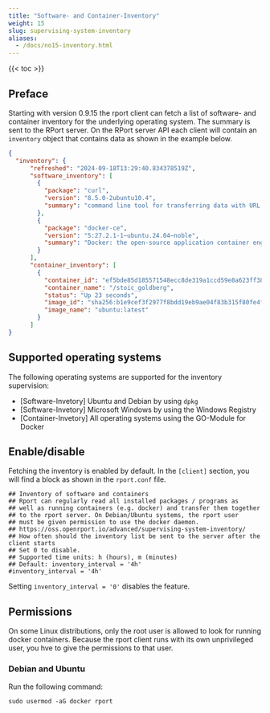 ```yaml
---
title: "Software- and Container-Inventory"
weight: 15
slug: supervising-system-inventory
aliases:
  - /docs/no15-inventory.html
---
```

{{< toc >}}

## Preface

Starting with version 0.9.15 the rport client can fetch a list of software- and container inventory for the underlying operating system.
The summary is sent to the RPort server. On the RPort server API each client will contain an `inventory` object that contains data as
shown in the example below.

```json
{
  "inventory": {
      "refreshed": "2024-09-18T13:29:40.834378519Z",
      "software_inventory": [
        {
          "package": "curl",
          "version": "8.5.0-2ubuntu10.4",
          "summary": "command line tool for transferring data with URL syntax"
        },
        {
          "package": "docker-ce",
          "version": "5:27.2.1-1~ubuntu.24.04~noble",
          "summary": "Docker: the open-source application container engine"
        }
      ],
      "container_inventory": [
        {
          "container_id": "ef5bde85d185571548ecc8de319a1ccd59e8a623ff3880f4e30c6fbe1b31abb8",
          "container_name": "/stoic_goldberg",
          "status": "Up 23 seconds",
          "image_id": "sha256:b1e9cef3f2977f8bdd19eb9ae04f83b315f80fe4f5c5651fedf41482c12432f7",
          "image_name": "ubuntu:latest"
        }
      ]
}
```

## Supported operating systems

The following operating systems are supported for the inventory supervision:

* [Software-Invetory] Ubuntu and Debian by using `dpkg`
* [Software-Invetory] Microsoft Windows by using the Windows Registry
* [Container-Invetory] All operating systems using the GO-Module for Docker

## Enable/disable

Fetching the inventory is enabled by default. In the `[client]` section, you will find a block as shown in
the `rport.conf` file.

```text
## Inventory of software and containers
## Rport can regularly read all installed packages / programs as 
## well as running containers (e.g. docker) and transfer them together
## to the rport server. On Debian/Ubuntu systems, the rport user 
## must be given permission to use the docker daemon.
## https://oss.openrport.io/advanced/supervising-system-inventory/
## How often should the inventory list be sent to the server after the client starts
## Set 0 to disable.
## Supported time units: h (hours), m (minutes)
## Default: inventory_interval = '4h'
#inventory_interval = '4h'
```

Setting `inventory_interval = '0'` disables the feature.

## Permissions

On some Linux distributions, only the root user is allowed to look for running docker containers. Because the rport client runs
with its own unprivileged user, you hve to give the permissions to that user.

### Debian and Ubuntu

Run the following command:

```text
sudo usermod -aG docker rport
```